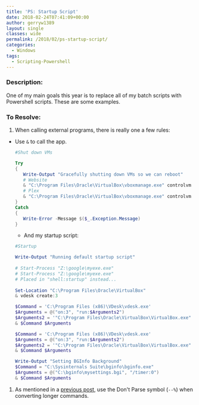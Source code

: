 ```yaml
---
title: 'PS: Startup Script'
date: 2018-02-24T07:41:09+00:00
author: gerryw1389
layout: single
classes: wide
permalink: /2018/02/ps-startup-script/
categories:
  - Windows
tags:
  - Scripting-Powershell
---
```

<!--more-->

### Description:

One of my main goals this year is to replace all of my batch scripts with Powershell scripts. These are some examples.

### To Resolve:

1. When calling external programs, there is really one a few rules:

- Use `&` to call the app.

   ```powershell
   #Shut down VMs

   Try
   {
      Write-Output "Gracefully shutting down VMs so we can reboot"
      # Website
      & "C:\Program Files\Oracle\VirtualBox\vboxmanage.exe" controlvm "XXXXXXX-383a-00000-bb2f-6da0ea34f94c" acpipowerbutton
      # Plex
      & "C:\Program Files\Oracle\VirtualBox\vboxmanage.exe" controlvm "XXXXXXX-2816-00000-bd90-7af3cf0b39cb" acpipowerbutton
   }
   Catch
   {
      Write-Error -Message $($_.Exception.Message)
   }
   ```

   - And my startup script:

   ```powershell
   #Startup

   Write-Output "Running default startup script"
               
   # Start-Process "Z:\google\myexe.exe"
   # Start-Process "Z:\google\myexe.exe"
   # Placed in "shell:startup" instead...
            
   Set-Location "C:\Program Files\Oracle\VirtualBox"
   & vdesk create:3

   $Command = 'C:\Program Files (x86)\VDesk\vdesk.exe'
   $Arguments = @("on:3", "run:$Arguments2")
   $Arguments2 = '"C:\Program Files\Oracle\VirtualBox\VirtualBox.exe" --comment "gw-www" --startvm "XXXXXXX-383a-4121-bb2f-6da0ea34f94c"'
   & $Command $Arguments

   $Command = 'C:\Program Files (x86)\VDesk\vdesk.exe'
   $Arguments = @("on:3", "run:$Arguments2")
   $Arguments2 = '"C:\Program Files\Oracle\VirtualBox\VirtualBox.exe" --comment "gw-plex" --startvm "XXXXXXX-2816-45fa-bd90-7af3cf0b39cb"'
   & $Command $Arguments

   Write-Output "Setting BGInfo Background"
   $Command = "C:\Sysinternals Suite\bginfo\bginfo.exe"
   $Arguments = @("C:\bginfo\mysettings.bgi", "/timer:0")
   & $Command $Arguments
   ```

1. As mentioned in a [previous post](https://automationadmin.com/2016/11/ps-replace-cmd), use the Don't Parse symbol (`--%`) when converting longer commands. 